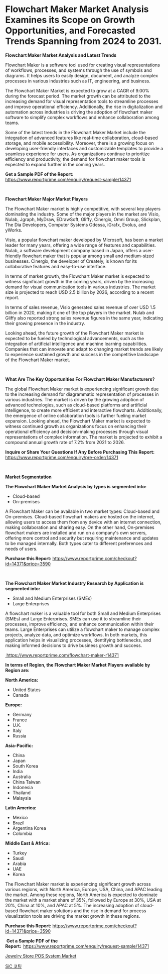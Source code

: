 <p><h1>Flowchart Maker Market Analysis Examines its Scope on Growth Opportunities, and Forecasted Trends Spanning from 2024 to 2031.</h1></p><p><strong>Flowchart Maker Market Analysis and Latest Trends</strong></p>
<p><p>Flowchart Maker is a software tool used for creating visual representations of workflows, processes, and systems through the use of symbols and diagrams. It helps users to easily design, document, and analyze complex processes in various industries such as IT, engineering, and business.</p><p>The Flowchart Maker Market is expected to grow at a CAGR of 9.00% during the forecast period. The market growth can be attributed to the increasing demand for visual representation tools to streamline processes and improve operational efficiency. Additionally, the rise in digitalization and automation across industries is driving the adoption of flowchart maker software to simplify complex workflows and enhance collaboration among teams.</p><p>Some of the latest trends in the Flowchart Maker Market include the integration of advanced features like real-time collaboration, cloud-based storage, and mobile accessibility. Moreover, there is a growing focus on developing user-friendly interfaces and customizable templates to provide a seamless experience for users. As organizations continue to prioritize efficiency and productivity, the demand for flowchart maker tools is expected to expand further in the coming years.</p></p>
<p><strong>Get a Sample PDF of the Report:&nbsp;</strong> <a href="https://www.reportprime.com/enquiry/request-sample/14371">https://www.reportprime.com/enquiry/request-sample/14371</a></p>
<p>&nbsp;</p>
<p><strong>Flowchart Maker Major Market Players</strong></p>
<p><p>The Flowchart Maker market is highly competitive, with several key players dominating the industry. Some of the major players in the market are Visio, Nulab, Jgraph, MyDraw, EDrawSoft, Gliffy, Cinergix, Omni Group, Slickplan, The Dia Developers, Computer Systems Odessa, iGrafx, Evolus, and yWorks.</p><p>Visio, a popular flowchart maker developed by Microsoft, has been a market leader for many years, offering a wide range of features and capabilities. Nulab, a software development company based in Japan, offers a user-friendly flowchart maker that is popular among small and medium-sized businesses. Cinergix, the developer of Creately, is known for its collaborative features and easy-to-use interface.</p><p>In terms of market growth, the Flowchart Maker market is expected to witness significant growth in the coming years, driven by the increasing demand for visual communication tools in various industries. The market size is projected to reach USD 2.5 billion by 2026, according to a recent report.</p><p>In terms of sales revenue, Visio generated sales revenue of over USD 1.5 billion in 2020, making it one of the top players in the market. Nulab and Gliffy also reported strong sales revenue figures in the same year, indicating their growing presence in the industry.</p><p>Looking ahead, the future growth of the Flowchart Maker market is expected to be fueled by technological advancements, such as the integration of artificial intelligence and machine learning capabilities. Companies that can innovate and adapt to changing market trends are likely to experience sustained growth and success in the competitive landscape of the Flowchart Maker market.</p></p>
<p>&nbsp;</p>
<p><strong>What Are The Key Opportunities For Flowchart Maker Manufacturers?</strong></p>
<p><p>The global Flowchart Maker market is experiencing significant growth due to the increasing demand for diagrammatic representation of processes in various industries. The market is driven by the growing adoption of advanced technologies, such as cloud-based platforms and artificial intelligence, to create more efficient and interactive flowcharts. Additionally, the emergence of online collaboration tools is further fueling market expansion. Looking ahead, the Flowchart Maker market is expected to witness continued growth as organizations focus on enhancing their operational efficiency and decision-making processes through visual representations of complex information. The market is projected to exhibit a compound annual growth rate of 7.2% from 2021 to 2026.</p></p>
<p><strong>Inquire or Share Your Questions If Any Before Purchasing This Report:</strong> <a href="https://www.reportprime.com/enquiry/pre-order/14371">https://www.reportprime.com/enquiry/pre-order/14371</a></p>
<p>&nbsp;</p>
<p><strong>Market Segmentation</strong></p>
<p><strong>The Flowchart Maker Market Analysis by types is segmented into:</strong></p>
<p><ul><li>Cloud-based</li><li>On-premises</li></ul></p>
<p><p>A Flowchart Maker can be available in two market types: Cloud-based and On-premises. Cloud-based flowchart makers are hosted on the internet, allowing users to access them from any device with an internet connection, making collaboration and sharing easy. On the other hand, On-premises flowchart makers are installed and run on a company's own servers, offering more control and security but requiring maintenance and updates to be managed internally. Both types cater to different preferences and needs of users.</p></p>
<p><strong>Purchase this Report:&nbsp;</strong><a href="https://www.reportprime.com/checkout?id=14371&price=3590">https://www.reportprime.com/checkout?id=14371&price=3590</a></p>
<p>&nbsp;</p>
<p><strong>The Flowchart Maker Market Industry Research by Application is segmented into:</strong></p>
<p><ul><li>Small and Medium Enterprises (SMEs)</li><li>Large Enterprises</li></ul></p>
<p><p>A flowchart maker is a valuable tool for both Small and Medium Enterprises (SMEs) and Large Enterprises. SMEs can use it to streamline their processes, improve efficiency, and enhance communication within their teams. Large Enterprises can utilize a flowchart maker to manage complex projects, analyze data, and optimize workflows. In both markets, this application helps in visualizing processes, identifying bottlenecks, and making informed decisions to drive business growth and success.</p></p>
<p><a href="https://www.reportprime.com/flowchart-maker-r14371">&nbsp;https://www.reportprime.com/flowchart-maker-r14371</a></p>
<p><strong>In terms of Region, the Flowchart Maker Market Players available by Region are:</strong></p>
<p>
    <p> <strong> North America: </strong>
        <ul>
            <li>United States</li>
            <li>Canada</li>
        </ul>
        </p> 
    <p> <strong> Europe: </strong>
        <ul>
            <li>Germany</li>
            <li>France</li>
            <li>U.K.</li>
            <li>Italy</li>
            <li>Russia</li>
        </ul>
        </p> 
    <p> <strong> Asia-Pacific: </strong>
        <ul>
            <li>China</li>
            <li>Japan</li>
            <li>South Korea</li>
            <li>India</li>
            <li>Australia</li>
            <li>China Taiwan</li>
            <li>Indonesia</li>
            <li>Thailand</li>
            <li>Malaysia</li>
        </ul>
        </p> 
    <p> <strong> Latin America: </strong>
        <ul>
            <li>Mexico</li>
            <li>Brazil</li>
            <li>Argentina Korea</li>
            <li>Colombia</li>
        </ul>
        </p> 
    <p> <strong> Middle East & Africa: </strong>
        <ul>
            <li>Turkey</li>
            <li>Saudi</li>
            <li>Arabia</li>
            <li>UAE</li>
            <li>Korea</li>
        </ul>
    </p>
    </p>
<p><p>The Flowchart Maker market is experiencing significant growth across various regions, with North America, Europe, USA, China, and APAC leading the market. Among these regions, North America is expected to dominate the market with a market share of 35%, followed by Europe at 30%, USA at 20%, China at 10%, and APAC at 5%. The increasing adoption of cloud-based flowchart maker solutions and the rise in demand for process visualization tools are driving the market growth in these regions.</p></p>
<p><strong>Purchase this Report: </strong><a href="https://www.reportprime.com/checkout?id=14371&price=3590">https://www.reportprime.com/checkout?id=14371&price=3590</a></p>
<p>&nbsp;<strong>Get a Sample PDF of the Report:&nbsp;&nbsp;</strong><a href="https://www.reportprime.com/enquiry/request-sample/14371">https://www.reportprime.com/enquiry/request-sample/14371</a></p>
<p><strong></strong></p>
<p><p><a href="https://github.com/FassouRP/Market-Research-Report-List-4/blob/main/jewelry-store-pos-system-market.md">Jewelry Store POS System Market</a></p><p><a href="https://github.com/mpodehpw07370073/Market-Research-Report-List-1/blob/main/177003423084.md">SiC 코팅</a></p></p>